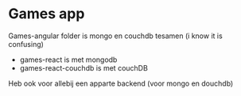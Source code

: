 # Games app

Games-angular folder is mongo en couchdb tesamen (i know it is confusing)
- games-react is met mongodb
- games-react-couchdb is met couchDB

Heb ook voor allebij een apparte backend (voor mongo en douchdb)
